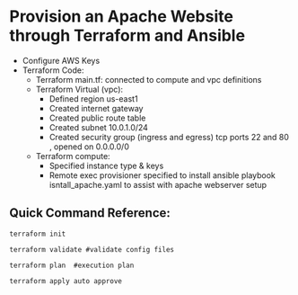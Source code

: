 # Provision an Apache Website through Terraform and Ansible

+ Configure AWS Keys
+ Terraform Code:
    + Terraform main.tf: connected to compute and vpc definitions 
    + Terraform Virtual (vpc): 
        + Defined region us-east1
        + Created internet gateway 
        + Created public route table
        + Created subnet 10.0.1.0/24
        + Created security group (ingress and egress) tcp ports 22 and 80 , opened on 0.0.0.0/0
    + Terraform compute:
        + Specified instance type & keys
        + Remote exec provisioner specified to install ansible     playbook isntall_apache.yaml to assist with apache webserver setup



## Quick Command Reference:
```
terraform init

terraform validate #validate config files

terraform plan  #execution plan 

terraform apply auto approve


```